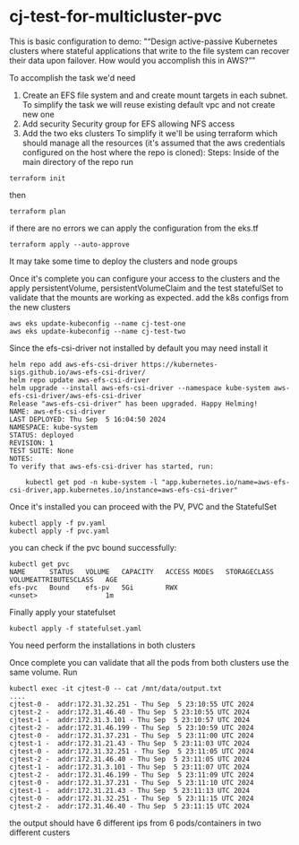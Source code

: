 # cj-test-for-multicluster-pvc

This is basic configuration to demo: 
"“Design active-passive Kubernetes clusters where stateful applications that write to the file system can recover their data upon failover. How would you accomplish this in AWS?”" 

To accomplish the task we'd need 
1) Create an EFS file system and and create mount targets in each subnet. To simplify the task we will reuse existing default vpc and not create new one
2) Add security Security group for EFS allowing NFS access
3) Add the two eks clusters 
To simplify it we'll be using terraform which should manage all the resources (it's assumed that the aws credentials configured on the host where the repo is cloned):
Steps: 
Inside of the main directory of the repo run 
```
terraform init 
```
then 
```
terraform plan 
```
if there are no errors we can apply the configuration from the eks.tf
```
terraform apply --auto-approve
```

It may take some time to deploy the clusters and node groups

Once it's complete you can configure your access to the clusters and the apply persistentVolume, persistentVolumeClaim and the test statefulSet to validate that the mounts are working as expected. 
add the k8s configs from the new clusters
```
aws eks update-kubeconfig --name cj-test-one
aws eks update-kubeconfig --name cj-test-two
```


Since the efs-csi-driver not installed by default you may need install it 
```
helm repo add aws-efs-csi-driver https://kubernetes-sigs.github.io/aws-efs-csi-driver/
helm repo update aws-efs-csi-driver
helm upgrade --install aws-efs-csi-driver --namespace kube-system aws-efs-csi-driver/aws-efs-csi-driver
Release "aws-efs-csi-driver" has been upgraded. Happy Helming!
NAME: aws-efs-csi-driver
LAST DEPLOYED: Thu Sep  5 16:04:50 2024
NAMESPACE: kube-system
STATUS: deployed
REVISION: 1
TEST SUITE: None
NOTES:
To verify that aws-efs-csi-driver has started, run:

    kubectl get pod -n kube-system -l "app.kubernetes.io/name=aws-efs-csi-driver,app.kubernetes.io/instance=aws-efs-csi-driver"
```

Once it's installed you can proceed with the PV, PVC and the StatefulSet
```
kubectl apply -f pv.yaml
kubectl apply -f pvc.yaml
```

you can check if the pvc bound successfully:
```
kubectl get pvc 
NAME      STATUS   VOLUME   CAPACITY   ACCESS MODES   STORAGECLASS   VOLUMEATTRIBUTESCLASS   AGE
efs-pvc   Bound    efs-pv   5Gi        RWX                           <unset>                 1m
```

Finally apply your statefulset 
```
kubectl apply -f statefulset.yaml
```
You need perform the installations in both clusters

Once complete you can validate that all the pods from both clusters use the same volume. 
Run
```
kubectl exec -it cjtest-0 -- cat /mnt/data/output.txt
....
cjtest-0 -  addr:172.31.32.251 - Thu Sep  5 23:10:55 UTC 2024
cjtest-2 -  addr:172.31.46.40 - Thu Sep  5 23:10:55 UTC 2024
cjtest-1 -  addr:172.31.3.101 - Thu Sep  5 23:10:57 UTC 2024
cjtest-2 -  addr:172.31.46.199 - Thu Sep  5 23:10:59 UTC 2024
cjtest-0 -  addr:172.31.37.231 - Thu Sep  5 23:11:00 UTC 2024
cjtest-1 -  addr:172.31.21.43 - Thu Sep  5 23:11:03 UTC 2024
cjtest-0 -  addr:172.31.32.251 - Thu Sep  5 23:11:05 UTC 2024
cjtest-2 -  addr:172.31.46.40 - Thu Sep  5 23:11:05 UTC 2024
cjtest-1 -  addr:172.31.3.101 - Thu Sep  5 23:11:07 UTC 2024
cjtest-2 -  addr:172.31.46.199 - Thu Sep  5 23:11:09 UTC 2024
cjtest-0 -  addr:172.31.37.231 - Thu Sep  5 23:11:10 UTC 2024
cjtest-1 -  addr:172.31.21.43 - Thu Sep  5 23:11:13 UTC 2024
cjtest-0 -  addr:172.31.32.251 - Thu Sep  5 23:11:15 UTC 2024
cjtest-2 -  addr:172.31.46.40 - Thu Sep  5 23:11:15 UTC 2024
```
the output should have 6 different ips from 6 pods/containers in two different custers